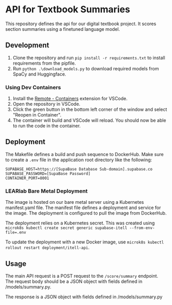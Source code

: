 # API for Textbook Summaries

This repository defines the api for our digital textbook project. It scores section summaries using a finetuned language model.

## Development

1. Clone the repository and run `pip install -r requirements.txt` to install requirements from the pipfile.
2. Run `python .\download_models.py` to download required models from SpaCy and Huggingface.

### Using Dev Containers

1. Install the [Remote - Containers](https://marketplace.visualstudio.com/items?itemName=ms-vscode-remote.remote-containers) extension for VSCode.
2. Open the repository in VSCode.
3. Click the green button in the bottom left corner of the window and select "Reopen in Container".
4. The container will build and VSCode will reload. You should now be able to run the code in the container.

## Deployment

The Makefile defines a build and push sequence to DockerHub. Make sure to create a `.env` file in the application root directory like the following:

```
SUPABASE_HOST=https://[SupaBase Database Sub-domain].supabase.co
SUPABASE_PASSWORD=[SupaBase Password]
CONTAINER_PORT=8001
```

### LEARlab Bare Metal Deployment

The image is hosted on our bare metal server using a Kubernetes manifest.yaml file. The manifest file defines a deployment and service for the image. The deployment is configured to pull the image from DockerHub.

The deployment relies on a Kubernetes secret. This was created using `microk8s kubectl create secret generic supabase-itell --from-env-file=.env`

To update the deployment with a new Docker image, use `microk8s kubectl rollout restart deployment/itell-api`.

## Usage

The main API request is a POST request to the `/score/summary` endpoint. The request body should be a JSON object with fields defined in /models/summary.py.

The response is a JSON object with fields defined in /models/summary.py
